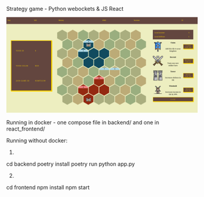 Strategy game - Python webockets & JS React


![screenshot](https://github.com/Szymon-SR/strategy-game/blob/main/screenshots/screenshot1.png?raw=true)

Running in docker - one compose file in backend/ and one in react_frontend/

Running without docker:

1.
cd backend
poetry install
poetry run python app.py

2.
cd frontend
npm install
npm start
